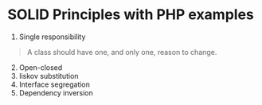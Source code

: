 # SOLID Principles with PHP examples
1. Single responsibility
>A class should have one, and only one, reason to change.
2. Open-closed
3. liskov substitution
4. Interface segregation
5. Dependency inversion
